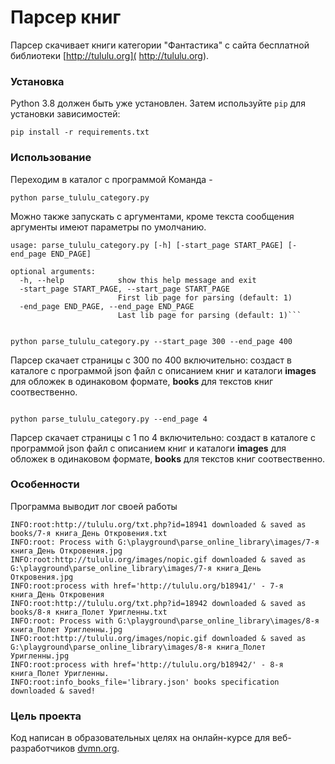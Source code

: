 # Парсер книг

Парсер скачивает книги категории "Фантастика" с сайта бесплатной библиотеки [http://tululu.org]( http://tululu.org).


### Установка

Python 3.8 должен быть уже установлен. 
Затем используйте `pip` для установки зависимостей:
```
pip install -r requirements.txt

```

### Использование

Переходим в каталог с программой
Команда -

```
python parse_tululu_category.py

```

Можно также запускать с аргументами, кроме текста сообщения аргументы имеют параметры по умолчанию.

```
usage: parse_tululu_category.py [-h] [-start_page START_PAGE] [-end_page END_PAGE]

optional arguments:
  -h, --help            show this help message and exit
  -start_page START_PAGE, --start_page START_PAGE
                        First lib page for parsing (default: 1)
  -end_page END_PAGE, --end_page END_PAGE
                        Last lib page for parsing (default: 1)```

```
```

python parse_tululu_category.py --start_page 300 --end_page 400

```
Парсер скачает страницы с 300 по 400 включительно: создаст в каталоге с программой json файл с описанием книг и каталоги **images** для обложек в одинаковом формате, **books** для текстов книг соотвественно.

```

python parse_tululu_category.py --end_page 4

```

Парсер скачает страницы с 1 по 4 включительно: создаст в каталоге с программой json файл с описанием книг и каталоги **images** для обложек в одинаковом формате, **books** для текстов книг соотвественно.


### Особенности
Программа выводит лог своей работы

```
INFO:root:http://tululu.org/txt.php?id=18941 downloaded & saved as books/7-я книга_День Откровения.txt
INFO:root: Process with G:\playground\parse_online_library\images/7-я книга_День Откровения.jpg
INFO:root:http://tululu.org/images/nopic.gif downloaded & saved as G:\playground\parse_online_library\images/7-я книга_День Откровения.jpg
INFO:root:process with href='http://tululu.org/b18941/' - 7-я книга_День Откровения
INFO:root:http://tululu.org/txt.php?id=18942 downloaded & saved as books/8-я книга_Полет Уригленны.txt
INFO:root: Process with G:\playground\parse_online_library\images/8-я книга_Полет Уригленны.jpg
INFO:root:http://tululu.org/images/nopic.gif downloaded & saved as G:\playground\parse_online_library\images/8-я книга_Полет Уригленны.jpg
INFO:root:process with href='http://tululu.org/b18942/' - 8-я книга_Полет Уригленны.
INFO:root:info_books_file='library.json' books specification downloaded & saved!
```

### Цель проекта

Код написан в образовательных целях на онлайн-курсе для веб-разработчиков [dvmn.org](https://dvmn.org/).

